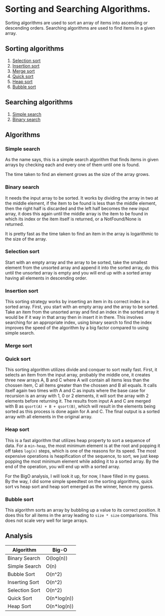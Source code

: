 # Sorting and Searching Algorithms.

Sorting algorithms are used to sort an array of items into ascending or descending orders.
Searching algorithms are used to find items in a given array.

## Sorting algorithms

1. [Selection sort](#selection-sort)
1. [Insertion sort](#insertion-sort)
1. [Merge sort](#merge-sort)
1. [Quick sort](#quick-sort)
1. [Heap sort](#heap-sort)
1. [Bubble sort](#bubble-sort)

## Searching algorithms

1. [Simple search](#simple-search)
1. [Binary search](#binary-search)

## Algorithms

### Simple search

As the name says, this is a simple search algorithm that finds items in given arrays by checking each and every one of them until one is found.

The time taken to find an element grows as the size of the array grows.

### Binary search

It needs the input array to be sorted. It works by dividing the array in two at the middle element, if the item to be found is less than the middle element, then the right half is discarded and the left half becomes the new input array, it does this again until the middle array is the item to be found in which its index or the item itself is returned, or a NotFound/None is returned.

It is pretty fast as the time taken to find an item in the array is logarithmic to the size of the array.

### Selection sort

Start with an empty array and the array to be sorted, take the smallest element from the unsorted array and append it into the sorted array, do this until the unsorted array is empty and you will end up with a sorted array having all elements in descending order.

### Insertion sort

This sorting strategy works by inserting an item in its correct index in a sorted array.
First, you start with an empty array and the array to be sorted. Take an item from the unsorted array and find an index in the sorted array it would be if it way in that array then in insert it in there.
This involves searching for an appropriate index, using binary search to find the index improves the speed of the algorithm by a big factor compared to using simple search.

### Merge sort

### Quick sort

This sorting algorithm utilizes divide and conquer to sort really fast. First, it selects an item from the input array, probably the middle one, it creates three new arrays A, B and C where A will contain all items less than the chossen item, C all items greater than the chossen and B all equals.
It calls itself again two times with A and C as inputs where the base case for recursion is an array with 1, 0 or 2 elements, it will sort the array with 2 elements before returning it.
The results from input A and C are merged with B as `qsort(A) + B + qsort(B)`, which will result in the elements being sorted as this process is done again for A and C. The final output is a sorted array with all elements in the original array.

### Heap sort

This is a fast algorithm that utilizes heap property to sort a sequence of data. For a `min-heap`, the most minimum element is at the root and popping it off takes `log(n)` steps, which is one of the reasons for its speed. The most expensive operations is heapification of the sequence, to sort, we just keep popping the most minimum element while adding it to a sorted array. By the end of the operation, you will end up with a sorted array.

For the BigO analysis, I will look it up, for now, I have filled in my guess.  
By the way, I did some simple speedtest on the sorting algorithms, quick sort vs heap sort and heap sort emerged as the winner, hence my guess.

### Bubble sort

This algorithm sorts an array by bubbling up a value to its correct position. It does this for all items in the array leading to `size * size` comparisons. This does not scale very well for large arrays.

## Analysis

| Algorithm      | Big-O        |
| -------------- | ------------ |
| Binary Search  | O(log(n))    |
| Simple Search  | O(n)         |
| Bubble Sort    | O(n^2)       |
| Inserting Sort | O(n^2)       |
| Selection Sort | O(n^2)       |
| Quick Sort     | O(n\*log(n)) |
| Heap Sort      | O(n\*log(n)) |
